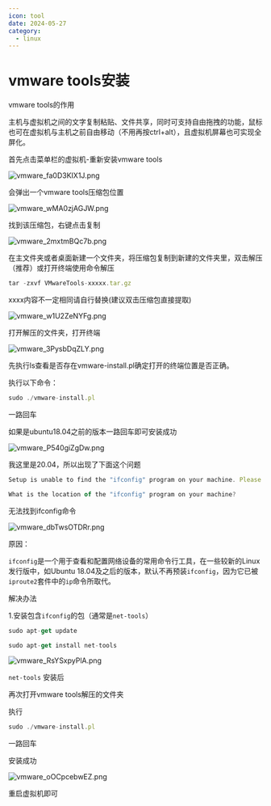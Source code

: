 ```yaml
---
icon: tool
date: 2024-05-27
category:
  - linux
---
```


# vmware tools安装

vmware tools的作用

主机与虚拟机之间的文字复制粘贴、文件共享，同时可支持自由拖拽的功能，鼠标也可在虚拟机与主机之前自由移动（不用再按ctrl+alt），且虚拟机屏幕也可实现全屏化。

首先点击菜单栏的虚拟机-重新安装vmware tools

![vmware_fa0D3KIX1J.png](/assets/images/other/linux/vmwaretoolsInstall/vmware_fa0D3KIX1J.png)

会弹出一个vmware tools压缩包位置

![vmware_wMA0zjAGJW.png](/assets/images/other/linux/vmwaretoolsInstall/vmware_wMA0zjAGJW.png)

找到该压缩包，右键点击复制

![vmware_2mxtmBQc7b.png](/assets/images/other/linux/vmwaretoolsInstall/vmware_2mxtmBQc7b.png)

在主文件夹或者桌面新建一个文件夹，将压缩包复制到新建的文件夹里，双击解压（推荐）或打开终端使用命令解压

```jsx
tar -zxvf VMwareTools-xxxxx.tar.gz
```

xxxx内容不一定相同请自行替换(建议双击压缩包直接提取)

![vmware_w1U2ZeNYFg.png](/assets/images/other/linux/vmwaretoolsInstall/vmware_w1U2ZeNYFg.png)

打开解压的文件夹，打开终端

![vmware_3PysbDqZLY.png](/assets/images/other/linux/vmwaretoolsInstall/vmware_3PysbDqZLY.png)

先执行ls查看是否存在vmware-install.pl确定打开的终端位置是否正确。

执行以下命令：

```jsx
sudo ./vmware-install.pl
```

一路回车

如果是ubuntu18.04之前的版本一路回车即可安装成功

![vmware_P540giZgDw.png](/assets/images/other/linux/vmwaretoolsInstall/vmware_P540giZgDw.png)

我这里是20.04，所以出现了下面这个问题

```jsx
Setup is unable to find the "ifconfig" program on your machine. Please make sure it is installed. Do you want to specify the location of this program by hand? [yes]

What is the location of the "ifconfig" program on your machine?
```

无法找到ifconfig命令

![vmware_dbTwsOTDRr.png](/assets/images/other/linux/vmwaretoolsInstall/vmware_dbTwsOTDRr.png)

原因：

`ifconfig`是一个用于查看和配置网络设备的常用命令行工具，在一些较新的Linux发行版中，如Ubuntu 18.04及之后的版本，默认不再预装`ifconfig`，因为它已被`iproute2`套件中的`ip`命令所取代。

解决办法

1.安装包含`ifconfig`的包（通常是`net-tools`）

```jsx
sudo apt-get update

sudo apt-get install net-tools
```

![vmware_RsYSxpyPlA.png](/assets/images/other/linux/vmwaretoolsInstall/vmware_RsYSxpyPlA.png)

`net-tools` 安装后

再次打开vmware tools解压的文件夹

执行

```jsx
sudo ./vmware-install.pl
```

一路回车

安装成功

![vmware_oOCpcebwEZ.png](/assets/images/other/linux/vmwaretoolsInstall/vmware_oOCpcebwEZ.png)

重启虚拟机即可